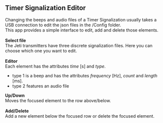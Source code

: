## Timer Signalization Editor
Changing the beeps and audio files of a Timer Signalization usually takes a USB connection to edit the json files in the /Config folder.\
This app provides a simple interface to edit, add and delete those elements.\
\
**Select file**\
The Jeti transmitters have three discrete signalization files. Here you can choose which one you want to edit.\
\
**Editor**\
Each element has the attributes *time* [s] and *type*.
- type 1 is a beep and has the attributes *frequency* [Hz], *count* and *length* [ms].
- type 2 features an audio file

**Up/Down**\
Moves the focused element to the row above/below. \
\
**Add/Delete**\
Add a new element below the focused row or delete the focused element.
